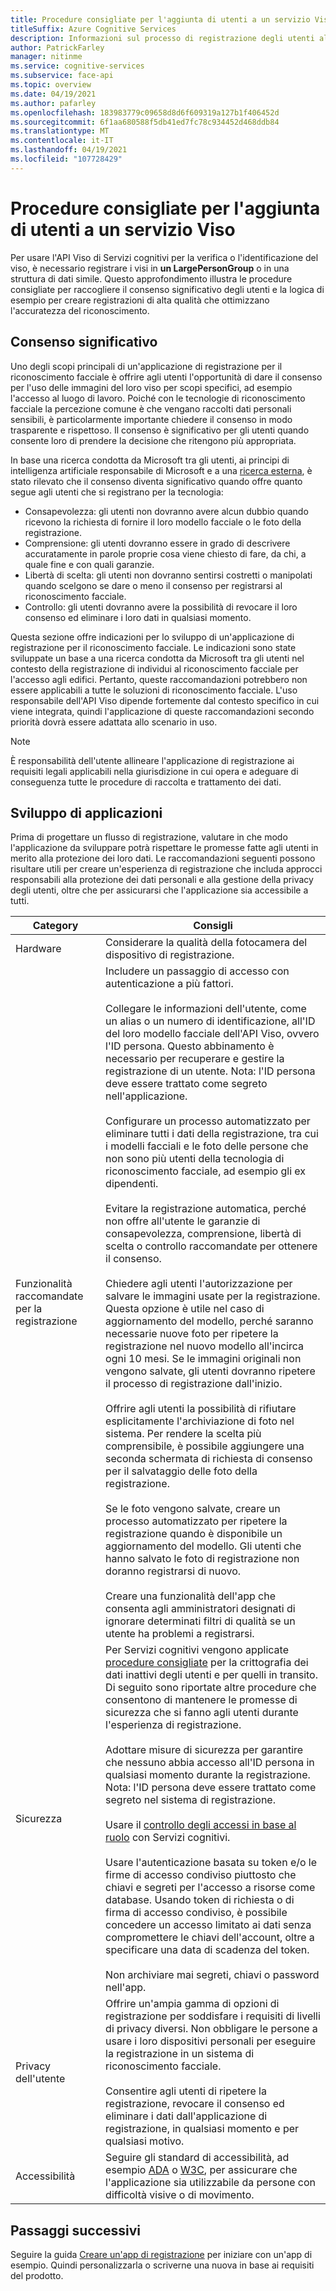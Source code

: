 ```yaml
---
title: Procedure consigliate per l'aggiunta di utenti a un servizio Viso
titleSuffix: Azure Cognitive Services
description: Informazioni sul processo di registrazione degli utenti al servizio di riconoscimento volto Viso.
author: PatrickFarley
manager: nitinme
ms.service: cognitive-services
ms.subservice: face-api
ms.topic: overview
ms.date: 04/19/2021
ms.author: pafarley
ms.openlocfilehash: 183983779c09658d8d6f609319a127b1f406452d
ms.sourcegitcommit: 6f1aa680588f5db41ed7fc78c934452d468ddb84
ms.translationtype: MT
ms.contentlocale: it-IT
ms.lasthandoff: 04/19/2021
ms.locfileid: "107728429"
---
```

# <a name="best-practices-for-adding-users-to-a-face-service"></a>Procedure consigliate per l'aggiunta di utenti a un servizio Viso

Per usare l'API Viso di Servizi cognitivi per la verifica o l'identificazione del viso, è necessario registrare i visi in **un LargePersonGroup** o in una struttura di dati simile. Questo approfondimento illustra le procedure consigliate per raccogliere il consenso significativo degli utenti e la logica di esempio per creare registrazioni di alta qualità che ottimizzano l'accuratezza del riconoscimento. 

## <a name="meaningful-consent"></a>Consenso significativo 

Uno degli scopi principali di un'applicazione di registrazione per il riconoscimento facciale è offrire agli utenti l'opportunità di dare il consenso per l'uso delle immagini del loro viso per scopi specifici, ad esempio l'accesso al luogo di lavoro. Poiché con le tecnologie di riconoscimento facciale la percezione comune è che vengano raccolti dati personali sensibili, è particolarmente importante chiedere il consenso in modo trasparente e rispettoso. Il consenso è significativo per gli utenti quando consente loro di prendere la decisione che ritengono più appropriata.   

In base una ricerca condotta da Microsoft tra gli utenti, ai principi di intelligenza artificiale responsabile di Microsoft e a una [ricerca esterna](ftp://ftp.cs.washington.edu/tr/2000/12/UW-CSE-00-12-02.pdf), è stato rilevato che il consenso diventa significativo quando offre quanto segue agli utenti che si registrano per la tecnologia:

* Consapevolezza: gli utenti non dovranno avere alcun dubbio quando ricevono la richiesta di fornire il loro modello facciale o le foto della registrazione. 
* Comprensione: gli utenti dovranno essere in grado di descrivere accuratamente in parole proprie cosa viene chiesto di fare, da chi, a quale fine e con quali garanzie. 
* Libertà di scelta: gli utenti non dovranno sentirsi costretti o manipolati quando scelgono se dare o meno il consenso per registrarsi al riconoscimento facciale. 
* Controllo: gli utenti dovranno avere la possibilità di revocare il loro consenso ed eliminare i loro dati in qualsiasi momento. 

Questa sezione offre indicazioni per lo sviluppo di un'applicazione di registrazione per il riconoscimento facciale. Le indicazioni sono state sviluppate un base a una ricerca condotta da Microsoft tra gli utenti nel contesto della registrazione di individui al riconoscimento facciale per l'accesso agli edifici. Pertanto, queste raccomandazioni potrebbero non essere applicabili a tutte le soluzioni di riconoscimento facciale. L'uso responsabile dell'API Viso dipende fortemente dal contesto specifico in cui viene integrata, quindi l'applicazione di queste raccomandazioni secondo priorità dovrà essere adattata allo scenario in uso. 

> [!NOTE]
> È responsabilità dell'utente allineare l'applicazione di registrazione ai requisiti legali applicabili nella giurisdizione in cui opera e adeguare di conseguenza tutte le procedure di raccolta e trattamento dei dati.

## <a name="application-development"></a>Sviluppo di applicazioni 

Prima di progettare un flusso di registrazione, valutare in che modo l'applicazione da sviluppare potrà rispettare le promesse fatte agli utenti in merito alla protezione dei loro dati. Le raccomandazioni seguenti possono risultare utili per creare un'esperienza di registrazione che includa approcci responsabili alla protezione dei dati personali e alla gestione della privacy degli utenti, oltre che per assicurarsi che l'applicazione sia accessibile a tutti.  

|Category | Consigli |
|---|---|
|Hardware | Considerare la qualità della fotocamera del dispositivo di registrazione. |
|Funzionalità raccomandate per la registrazione | Includere un passaggio di accesso con autenticazione a più fattori. </br></br>Collegare le informazioni dell'utente, come un alias o un numero di identificazione, all'ID del loro modello facciale dell'API Viso, ovvero l'ID persona. Questo abbinamento è necessario per recuperare e gestire la registrazione di un utente. Nota: l'ID persona deve essere trattato come segreto nell'applicazione.</br></br>Configurare un processo automatizzato per eliminare tutti i dati della registrazione, tra cui i modelli facciali e le foto delle persone che non sono più utenti della tecnologia di riconoscimento facciale, ad esempio gli ex dipendenti. </br></br>Evitare la registrazione automatica, perché non offre all'utente le garanzie di consapevolezza, comprensione, libertà di scelta o controllo raccomandate per ottenere il consenso. </br></br>Chiedere agli utenti l'autorizzazione per salvare le immagini usate per la registrazione. Questa opzione è utile nel caso di aggiornamento del modello, perché saranno necessarie nuove foto per ripetere la registrazione nel nuovo modello all'incirca ogni 10 mesi. Se le immagini originali non vengono salvate, gli utenti dovranno ripetere il processo di registrazione dall'inizio.</br></br>Offrire agli utenti la possibilità di rifiutare esplicitamente l'archiviazione di foto nel sistema. Per rendere la scelta più comprensibile, è possibile aggiungere una seconda schermata di richiesta di consenso per il salvataggio delle foto della registrazione. </br></br>Se le foto vengono salvate, creare un processo automatizzato per ripetere la registrazione quando è disponibile un aggiornamento del modello. Gli utenti che hanno salvato le foto di registrazione non doranno registrarsi di nuovo. </br></br>Creare una funzionalità dell'app che consenta agli amministratori designati di ignorare determinati filtri di qualità se un utente ha problemi a registrarsi. |
|Sicurezza | Per Servizi cognitivi vengono applicate [procedure consigliate](../cognitive-services-virtual-networks.md?tabs=portal) per la crittografia dei dati inattivi degli utenti e per quelli in transito. Di seguito sono riportate altre procedure che consentono di mantenere le promesse di sicurezza che si fanno agli utenti durante l'esperienza di registrazione. </br></br>Adottare misure di sicurezza per garantire che nessuno abbia accesso all'ID persona in qualsiasi momento durante la registrazione. Nota: l'ID persona deve essere trattato come segreto nel sistema di registrazione. </br></br>Usare il [controllo degli accessi in base al ruolo](../../role-based-access-control/overview.md) con Servizi cognitivi. </br></br>Usare l'autenticazione basata su token e/o le firme di accesso condiviso piuttosto che chiavi e segreti per l'accesso a risorse come database. Usando token di richiesta o di firma di accesso condiviso, è possibile concedere un accesso limitato ai dati senza compromettere le chiavi dell'account, oltre a specificare una data di scadenza del token. </br></br>Non archiviare mai segreti, chiavi o password nell'app. |
|Privacy dell'utente |Offrire un'ampia gamma di opzioni di registrazione per soddisfare i requisiti di livelli di privacy diversi. Non obbligare le persone a usare i loro dispositivi personali per eseguire la registrazione in un sistema di riconoscimento facciale. </br></br>Consentire agli utenti di ripetere la registrazione, revocare il consenso ed eliminare i dati dall'applicazione di registrazione, in qualsiasi momento e per qualsiasi motivo. |
|Accessibilità |Seguire gli standard di accessibilità, ad esempio [ADA](https://www.ada.gov/regs2010/2010ADAStandards/2010ADAstandards.htm) o [W3C](https://www.w3.org/TR/WCAG21/), per assicurare che l'applicazione sia utilizzabile da persone con difficoltà visive o di movimento. |

## <a name="next-steps"></a>Passaggi successivi  

Seguire la guida [Creare un'app di registrazione](build-enrollment-app.md) per iniziare con un'app di esempio. Quindi personalizzarla o scriverne una nuova in base ai requisiti del prodotto.